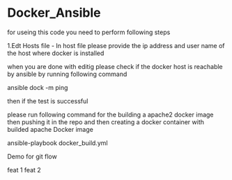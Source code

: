 # Docker_Ansible
for useing this code you need to perform following steps

1.Edt Hosts file - In host file please provide the ip address and user name of the host where docker is installed

when you are done with editig please check if the docker host is reachable by ansible by running following command 

ansible dock -m ping

then if the test is successful 

please run following command for the building a apache2 docker 
image then pushing it in the repo and then creating a docker container with builded apache Docker image

ansible-playbook docker_build.yml

Demo for git flow

feat 1
feat 2 